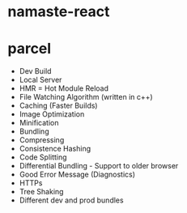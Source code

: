 # namaste-react

# parcel
- Dev Build
- Local Server
- HMR = Hot Module Reload
- File Watching Algorithm (written in c++)
- Caching (Faster Builds)
- Image Optimization
- Minification
- Bundling
- Compressing
- Consistence Hashing
- Code Splitting
- Differential Bundling - Support to older browser
- Good Error Message (Diagnostics)
- HTTPs
- Tree Shaking
- Different dev and prod bundles